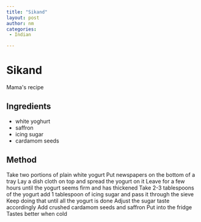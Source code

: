```yaml
---
title: "Sikand"
layout: post
author: nm
categories:
 - Indian

---
```

# Sikand 

Mama's recipe

## Ingredients

- white yoghurt 
- saffron 
- icing sugar
- cardamom seeds


## Method

Take two portions of plain white yogurt 
Put newspapers on the bottom of a tray 
Lay a dish cloth on top and spread the yogurt on it
Leave for a few hours until the yogurt seems firm and has thickened 
Take 2-3 tablespoons of the yogurt add 1 tablespoon of icing sugar and pass it through the sieve 
Keep doing that until all the yogurt is done
Adjust the sugar taste accordingly
Add crushed cardamom seeds and saffron
Put into the fridge 
Tastes better when cold
